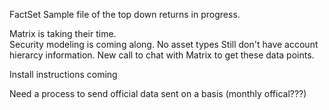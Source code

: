 FactSet
Sample file of the top down returns in progress.

Matrix is taking their time.  
Security modeling is coming along.  No asset types
Still don't have account hierarcy information.
New call to chat with Matrix to get these data points.

Install instructions coming 

Need a process to send official data sent on a basis (monthly offical???)

